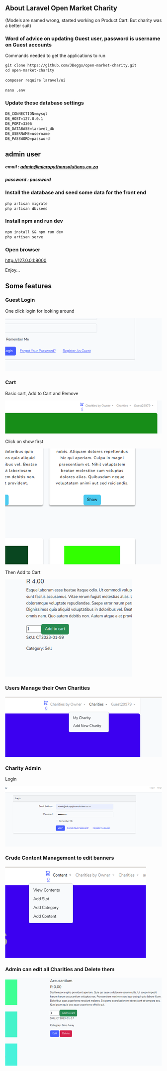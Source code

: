 ## About Laravel Open Market Charity

(Models are named wrong, started working on Product Cart: But charity was a better suit)

### Word of advice on updating Guest user, password is username on Guest accounts

Commands needed to get the applications to run

    git clone https://github.com/JBeggs/open-market-charity.git
    cd open-market-charity

    composer require laravel/ui

    nano .env

### Update these database settings

    DB_CONNECTION=mysql
    DB_HOST=127.0.0.1
    DB_PORT=3306
    DB_DATABASE=laravel_db
    DB_USERNAME=username
    DB_PASSWORD=password





## admin user

##### email    : admin@micropythonsolutions.co.za
##### password : password

### Install the database and seed some data for the front end

    php artisan migrate
    php artisan db:seed

### Install npm and run dev

    npm install && npm run dev
    php artisan serve

### Open browser

http://127.0.0.1:8000

Enjoy...

## Some features

### Guest Login

One click login for looking around

![guest](public/images/README/guest-login.png)

### Cart

Basic cart, Add to Cart and Remove

![guest](public/images/README/cart.png)

Click on show first 

![guest](public/images/README/show.png)

Then Add to Cart

![guest](public/images/README/cart-add.png)

### Users Manage their Own Charities

![guest](public/images/README/charity.png)

### Charity Admin

Login

![guest](public/images/README/admin-panel.png)

### Crude Content Management to edit banners

![guest](public/images/README/content.png)

### Admin can edit all Charities and Delete them

![guest](public/images/README/manage-charity.png)
